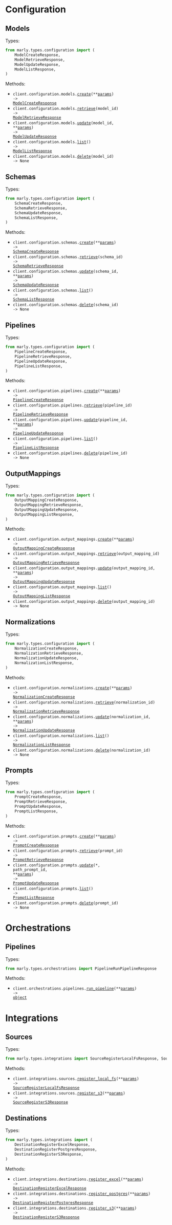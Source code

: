 # Configuration

## Models

Types:

```python
from marly.types.configuration import (
    ModelCreateResponse,
    ModelRetrieveResponse,
    ModelUpdateResponse,
    ModelListResponse,
)
```

Methods:

- <code title="post /configuration/models/models">client.configuration.models.<a href="./src/marly/resources/configuration/models.py">create</a>(\*\*<a href="src/marly/types/configuration/model_create_params.py">params</a>) -> <a href="./src/marly/types/configuration/model_create_response.py">ModelCreateResponse</a></code>
- <code title="get /configuration/models/models/{model_id}">client.configuration.models.<a href="./src/marly/resources/configuration/models.py">retrieve</a>(model_id) -> <a href="./src/marly/types/configuration/model_retrieve_response.py">ModelRetrieveResponse</a></code>
- <code title="put /configuration/models/models/{model_id}">client.configuration.models.<a href="./src/marly/resources/configuration/models.py">update</a>(model_id, \*\*<a href="src/marly/types/configuration/model_update_params.py">params</a>) -> <a href="./src/marly/types/configuration/model_update_response.py">ModelUpdateResponse</a></code>
- <code title="get /configuration/models/models">client.configuration.models.<a href="./src/marly/resources/configuration/models.py">list</a>() -> <a href="./src/marly/types/configuration/model_list_response.py">ModelListResponse</a></code>
- <code title="delete /configuration/models/models/{model_id}">client.configuration.models.<a href="./src/marly/resources/configuration/models.py">delete</a>(model_id) -> None</code>

## Schemas

Types:

```python
from marly.types.configuration import (
    SchemaCreateResponse,
    SchemaRetrieveResponse,
    SchemaUpdateResponse,
    SchemaListResponse,
)
```

Methods:

- <code title="post /configuration/schemas/schemas">client.configuration.schemas.<a href="./src/marly/resources/configuration/schemas.py">create</a>(\*\*<a href="src/marly/types/configuration/schema_create_params.py">params</a>) -> <a href="./src/marly/types/configuration/schema_create_response.py">SchemaCreateResponse</a></code>
- <code title="get /configuration/schemas/schemas/{schema_id}">client.configuration.schemas.<a href="./src/marly/resources/configuration/schemas.py">retrieve</a>(schema_id) -> <a href="./src/marly/types/configuration/schema_retrieve_response.py">SchemaRetrieveResponse</a></code>
- <code title="put /configuration/schemas/schemas/{schema_id}">client.configuration.schemas.<a href="./src/marly/resources/configuration/schemas.py">update</a>(schema_id, \*\*<a href="src/marly/types/configuration/schema_update_params.py">params</a>) -> <a href="./src/marly/types/configuration/schema_update_response.py">SchemaUpdateResponse</a></code>
- <code title="get /configuration/schemas/schemas">client.configuration.schemas.<a href="./src/marly/resources/configuration/schemas.py">list</a>() -> <a href="./src/marly/types/configuration/schema_list_response.py">SchemaListResponse</a></code>
- <code title="delete /configuration/schemas/schemas/{schema_id}">client.configuration.schemas.<a href="./src/marly/resources/configuration/schemas.py">delete</a>(schema_id) -> None</code>

## Pipelines

Types:

```python
from marly.types.configuration import (
    PipelineCreateResponse,
    PipelineRetrieveResponse,
    PipelineUpdateResponse,
    PipelineListResponse,
)
```

Methods:

- <code title="post /configuration/pipelines/pipelines">client.configuration.pipelines.<a href="./src/marly/resources/configuration/pipelines.py">create</a>(\*\*<a href="src/marly/types/configuration/pipeline_create_params.py">params</a>) -> <a href="./src/marly/types/configuration/pipeline_create_response.py">PipelineCreateResponse</a></code>
- <code title="get /configuration/pipelines/pipelines/{pipeline_id}">client.configuration.pipelines.<a href="./src/marly/resources/configuration/pipelines.py">retrieve</a>(pipeline_id) -> <a href="./src/marly/types/configuration/pipeline_retrieve_response.py">PipelineRetrieveResponse</a></code>
- <code title="put /configuration/pipelines/pipelines/{pipeline_id}">client.configuration.pipelines.<a href="./src/marly/resources/configuration/pipelines.py">update</a>(pipeline_id, \*\*<a href="src/marly/types/configuration/pipeline_update_params.py">params</a>) -> <a href="./src/marly/types/configuration/pipeline_update_response.py">PipelineUpdateResponse</a></code>
- <code title="get /configuration/pipelines/pipelines">client.configuration.pipelines.<a href="./src/marly/resources/configuration/pipelines.py">list</a>() -> <a href="./src/marly/types/configuration/pipeline_list_response.py">PipelineListResponse</a></code>
- <code title="delete /configuration/pipelines/pipelines/{pipeline_id}">client.configuration.pipelines.<a href="./src/marly/resources/configuration/pipelines.py">delete</a>(pipeline_id) -> None</code>

## OutputMappings

Types:

```python
from marly.types.configuration import (
    OutputMappingCreateResponse,
    OutputMappingRetrieveResponse,
    OutputMappingUpdateResponse,
    OutputMappingListResponse,
)
```

Methods:

- <code title="post /configuration/output-mappings/output-mappings">client.configuration.output_mappings.<a href="./src/marly/resources/configuration/output_mappings.py">create</a>(\*\*<a href="src/marly/types/configuration/output_mapping_create_params.py">params</a>) -> <a href="./src/marly/types/configuration/output_mapping_create_response.py">OutputMappingCreateResponse</a></code>
- <code title="get /configuration/output-mappings/output-mappings/{output_mapping_id}">client.configuration.output_mappings.<a href="./src/marly/resources/configuration/output_mappings.py">retrieve</a>(output_mapping_id) -> <a href="./src/marly/types/configuration/output_mapping_retrieve_response.py">OutputMappingRetrieveResponse</a></code>
- <code title="put /configuration/output-mappings/output-mappings/{output_mapping_id}">client.configuration.output_mappings.<a href="./src/marly/resources/configuration/output_mappings.py">update</a>(output_mapping_id, \*\*<a href="src/marly/types/configuration/output_mapping_update_params.py">params</a>) -> <a href="./src/marly/types/configuration/output_mapping_update_response.py">OutputMappingUpdateResponse</a></code>
- <code title="get /configuration/output-mappings/output-mappings">client.configuration.output_mappings.<a href="./src/marly/resources/configuration/output_mappings.py">list</a>() -> <a href="./src/marly/types/configuration/output_mapping_list_response.py">OutputMappingListResponse</a></code>
- <code title="delete /configuration/output-mappings/output-mappings/{output_mapping_id}">client.configuration.output_mappings.<a href="./src/marly/resources/configuration/output_mappings.py">delete</a>(output_mapping_id) -> None</code>

## Normalizations

Types:

```python
from marly.types.configuration import (
    NormalizationCreateResponse,
    NormalizationRetrieveResponse,
    NormalizationUpdateResponse,
    NormalizationListResponse,
)
```

Methods:

- <code title="post /configuration/normalizations/normalizations">client.configuration.normalizations.<a href="./src/marly/resources/configuration/normalizations.py">create</a>(\*\*<a href="src/marly/types/configuration/normalization_create_params.py">params</a>) -> <a href="./src/marly/types/configuration/normalization_create_response.py">NormalizationCreateResponse</a></code>
- <code title="get /configuration/normalizations/normalizations/{normalization_id}">client.configuration.normalizations.<a href="./src/marly/resources/configuration/normalizations.py">retrieve</a>(normalization_id) -> <a href="./src/marly/types/configuration/normalization_retrieve_response.py">NormalizationRetrieveResponse</a></code>
- <code title="put /configuration/normalizations/normalizations/{normalization_id}">client.configuration.normalizations.<a href="./src/marly/resources/configuration/normalizations.py">update</a>(normalization_id, \*\*<a href="src/marly/types/configuration/normalization_update_params.py">params</a>) -> <a href="./src/marly/types/configuration/normalization_update_response.py">NormalizationUpdateResponse</a></code>
- <code title="get /configuration/normalizations/normalizations">client.configuration.normalizations.<a href="./src/marly/resources/configuration/normalizations.py">list</a>() -> <a href="./src/marly/types/configuration/normalization_list_response.py">NormalizationListResponse</a></code>
- <code title="delete /configuration/normalizations/normalizations/{normalization_id}">client.configuration.normalizations.<a href="./src/marly/resources/configuration/normalizations.py">delete</a>(normalization_id) -> None</code>

## Prompts

Types:

```python
from marly.types.configuration import (
    PromptCreateResponse,
    PromptRetrieveResponse,
    PromptUpdateResponse,
    PromptListResponse,
)
```

Methods:

- <code title="post /configuration/prompts/prompts">client.configuration.prompts.<a href="./src/marly/resources/configuration/prompts.py">create</a>(\*\*<a href="src/marly/types/configuration/prompt_create_params.py">params</a>) -> <a href="./src/marly/types/configuration/prompt_create_response.py">PromptCreateResponse</a></code>
- <code title="get /configuration/prompts/prompts/{prompt_id}">client.configuration.prompts.<a href="./src/marly/resources/configuration/prompts.py">retrieve</a>(prompt_id) -> <a href="./src/marly/types/configuration/prompt_retrieve_response.py">PromptRetrieveResponse</a></code>
- <code title="put /configuration/prompts/prompts/{prompt_id}">client.configuration.prompts.<a href="./src/marly/resources/configuration/prompts.py">update</a>(\*, path_prompt_id, \*\*<a href="src/marly/types/configuration/prompt_update_params.py">params</a>) -> <a href="./src/marly/types/configuration/prompt_update_response.py">PromptUpdateResponse</a></code>
- <code title="get /configuration/prompts/prompts">client.configuration.prompts.<a href="./src/marly/resources/configuration/prompts.py">list</a>() -> <a href="./src/marly/types/configuration/prompt_list_response.py">PromptListResponse</a></code>
- <code title="delete /configuration/prompts/prompts/{prompt_id}">client.configuration.prompts.<a href="./src/marly/resources/configuration/prompts.py">delete</a>(prompt_id) -> None</code>

# Orchestrations

## Pipelines

Types:

```python
from marly.types.orchestrations import PipelineRunPipelineResponse
```

Methods:

- <code title="post /orchestration/pipelines/run-pipeline">client.orchestrations.pipelines.<a href="./src/marly/resources/orchestrations/pipelines.py">run_pipeline</a>(\*\*<a href="src/marly/types/orchestrations/pipeline_run_pipeline_params.py">params</a>) -> <a href="./src/marly/types/orchestrations/pipeline_run_pipeline_response.py">object</a></code>

# Integrations

## Sources

Types:

```python
from marly.types.integrations import SourceRegisterLocalFsResponse, SourceRegisterS3Response
```

Methods:

- <code title="post /integrations/sources/register-local-fs">client.integrations.sources.<a href="./src/marly/resources/integrations/sources.py">register_local_fs</a>(\*\*<a href="src/marly/types/integrations/source_register_local_fs_params.py">params</a>) -> <a href="./src/marly/types/integrations/source_register_local_fs_response.py">SourceRegisterLocalFsResponse</a></code>
- <code title="post /integrations/sources/register-s3">client.integrations.sources.<a href="./src/marly/resources/integrations/sources.py">register_s3</a>(\*\*<a href="src/marly/types/integrations/source_register_s3_params.py">params</a>) -> <a href="./src/marly/types/integrations/source_register_s3_response.py">SourceRegisterS3Response</a></code>

## Destinations

Types:

```python
from marly.types.integrations import (
    DestinationRegisterExcelResponse,
    DestinationRegisterPostgresResponse,
    DestinationRegisterS3Response,
)
```

Methods:

- <code title="post /integrations/destinations/register_excel">client.integrations.destinations.<a href="./src/marly/resources/integrations/destinations.py">register_excel</a>(\*\*<a href="src/marly/types/integrations/destination_register_excel_params.py">params</a>) -> <a href="./src/marly/types/integrations/destination_register_excel_response.py">DestinationRegisterExcelResponse</a></code>
- <code title="post /integrations/destinations/register_postgres">client.integrations.destinations.<a href="./src/marly/resources/integrations/destinations.py">register_postgres</a>(\*\*<a href="src/marly/types/integrations/destination_register_postgres_params.py">params</a>) -> <a href="./src/marly/types/integrations/destination_register_postgres_response.py">DestinationRegisterPostgresResponse</a></code>
- <code title="post /integrations/destinations/register_s3">client.integrations.destinations.<a href="./src/marly/resources/integrations/destinations.py">register_s3</a>(\*\*<a href="src/marly/types/integrations/destination_register_s3_params.py">params</a>) -> <a href="./src/marly/types/integrations/destination_register_s3_response.py">DestinationRegisterS3Response</a></code>

